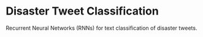 # Disaster Tweet Classification
Recurrent Neural Networks (RNNs) for text classification of disaster tweets.
